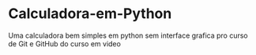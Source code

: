 # Calculadora-em-Python
Uma calculadora bem simples em python sem interface grafica pro curso de Git e GitHub do curso em video
